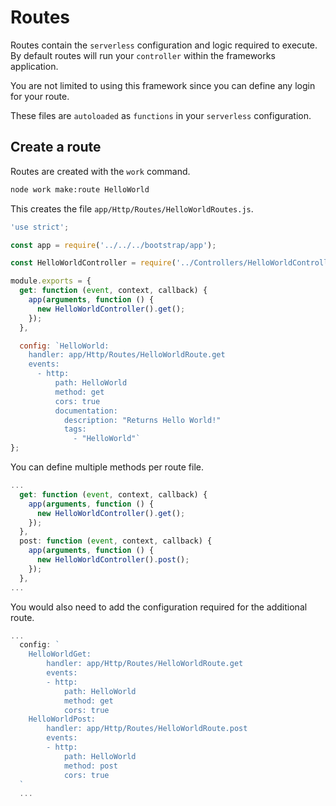 # Routes
Routes contain the `serverless` configuration and logic required to execute. By default routes will run your `controller` within the frameworks application.

You are not limited to using this framework since you can define any login for your route.

These files are `autoloaded` as `functions` in your `serverless` configuration.


## Create a route

Routes are created with the `work` command.

```bash
node work make:route HelloWorld
```

This creates the file `app/Http/Routes/HelloWorldRoutes.js`.

```js
'use strict';

const app = require('../../../bootstrap/app');

const HelloWorldController = require('../Controllers/HelloWorldController');

module.exports = {
  get: function (event, context, callback) {
    app(arguments, function () {
      new HelloWorldController().get();
    });
  },

  config: `HelloWorld:
    handler: app/Http/Routes/HelloWorldRoute.get
    events:
      - http:
          path: HelloWorld
          method: get
          cors: true
          documentation:
            description: "Returns Hello World!"
            tags:
              - "HelloWorld"`
};
```

You can define multiple methods per route file.
```js
...
  get: function (event, context, callback) {
    app(arguments, function () {
      new HelloWorldController().get();
    });
  },
  post: function (event, context, callback) {
    app(arguments, function () {
      new HelloWorldController().post();
    });
  },
...
```

You would also need to add the configuration required for the additional route.
```js
...
  config: `
    HelloWorldGet:
        handler: app/Http/Routes/HelloWorldRoute.get
        events:
        - http:
            path: HelloWorld
            method: get
            cors: true
    HelloWorldPost:
        handler: app/Http/Routes/HelloWorldRoute.post
        events:
        - http:
            path: HelloWorld
            method: post
            cors: true
  `
  ...            
```